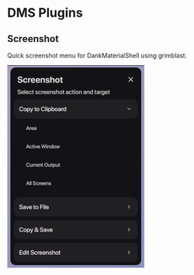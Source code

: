 # DMS Plugins

## Screenshot

Quick screenshot menu for DankMaterialShell using grimblast.

![Screenshot preview](screenshot/screenshot.png)

